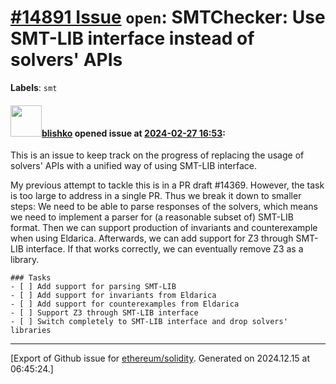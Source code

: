 # [\#14891 Issue](https://github.com/ethereum/solidity/issues/14891) `open`: SMTChecker: Use SMT-LIB interface instead of solvers' APIs
**Labels**: `smt`


#### <img src="https://avatars.githubusercontent.com/u/16404346?v=4" width="50">[blishko](https://github.com/blishko) opened issue at [2024-02-27 16:53](https://github.com/ethereum/solidity/issues/14891):

This is an issue to keep track on the progress of replacing the usage of solvers' APIs with a unified way of using SMT-LIB interface.

My previous attempt to tackle this is in a PR draft #14369.
However, the task is too large to address in a single PR.
Thus we break it down to smaller steps:
We need to be able to parse responses of the solvers, which means we need to implement a parser for (a reasonable subset of) SMT-LIB format. Then we can support production of invariants and counterexample when using Eldarica.
Afterwards, we can add support for Z3 through SMT-LIB interface. If that works correctly, we can eventually remove Z3 as a library.


```[tasklist]
### Tasks
- [ ] Add support for parsing SMT-LIB
- [ ] Add support for invariants from Eldarica
- [ ] Add support for counterexamples from Eldarica
- [ ] Support Z3 through SMT-LIB interface
- [ ] Switch completely to SMT-LIB interface and drop solvers' libraries
```


 




-------------------------------------------------------------------------------



[Export of Github issue for [ethereum/solidity](https://github.com/ethereum/solidity). Generated on 2024.12.15 at 06:45:24.]
